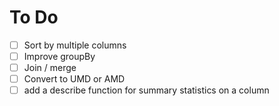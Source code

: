 # To Do
- [ ] Sort by multiple columns
- [ ] Improve groupBy
- [ ] Join / merge
- [ ] Convert to UMD or AMD
- [ ] add a describe function for summary statistics on a column

